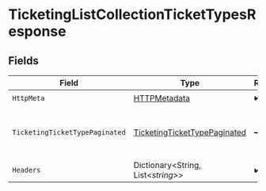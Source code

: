 # TicketingListCollectionTicketTypesResponse


## Fields

| Field                                                                                   | Type                                                                                    | Required                                                                                | Description                                                                             |
| --------------------------------------------------------------------------------------- | --------------------------------------------------------------------------------------- | --------------------------------------------------------------------------------------- | --------------------------------------------------------------------------------------- |
| `HttpMeta`                                                                              | [HTTPMetadata](../../Models/Components/HTTPMetadata.md)                                 | :heavy_check_mark:                                                                      | N/A                                                                                     |
| `TicketingTicketTypePaginated`                                                          | [TicketingTicketTypePaginated](../../Models/Components/TicketingTicketTypePaginated.md) | :heavy_minus_sign:                                                                      | The list of collection ticket types was retrieved.                                      |
| `Headers`                                                                               | Dictionary<String, List<*string*>>                                                      | :heavy_check_mark:                                                                      | N/A                                                                                     |
